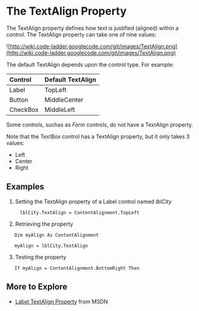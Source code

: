 # The TextAlign Property #

The TextAlign property defines how text is justified (aligned) within a control.  The TextAlign property can take one of nine values:

![http://wiki.code-ladder.googlecode.com/git/images/TextAlign.png](http://wiki.code-ladder.googlecode.com/git/images/TextAlign.png)

The default TextAlign depends upon the control type.  For example:

| **Control**   | **Default TextAlign** |
|:--------------|:----------------------|
| Label       | TopLeft      |
| Button      | MiddleCenter   |
| CheckBox    | MiddleLeft   |

Some controls, suchas as _Form_ controls, do not have a TextAlign property.

Note that the TextBox control has a TextAlign property, but it only takes 3 values:
  * Left
  * Center
  * Right

## Examples ##

  1. Setting the TextAlign property of a Label control named _lblCity_
```vb.net
     lblCity.TextAlign = ContentAlignment.TopLeft
```
  2. Retrieving the property
```vb.net
   Dim myAlign As ContentAlignment
   
   myAlign = lblCity.TextAlign
```
  3. Testing the property
```vb.net
   If myAlign = ContentAlignment.BottomRight Then
```

## More to Explore ##
  * [Label TextAlign Property](https://msdn.microsoft.com/en-us/library/system.windows.forms.label.textalign(v=vs.110).aspx) from MSDN


